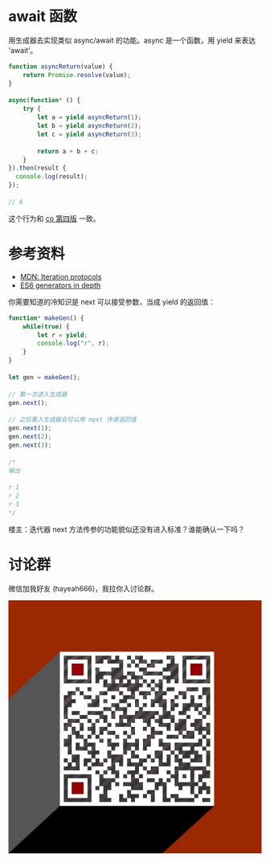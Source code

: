 # await 函数

用生成器去实现类似 async/await 的功能。async 是一个函数，用 yield 来表达 'await’。

```js
function asyncReturn(value) {
	return Promise.resolve(value);
}

async(function* () {
	try {
		let a = yield asyncReturn(1);
		let b = yield asyncReturn(2);
		let c = yield asyncReturn(3);

		return a + b + c;
	}
}).then(result {
  console.log(result);
});

// 6
```

这个行为和 [co 第四版](https://github.com/tj/co#co-v4) 一致。

# 参考资料

+ [MDN: Iteration protocols](https://developer.mozilla.org/en-US/docs/Web/JavaScript/Reference/Iteration_protocols#iterator)
+ [ES6 generators in depth](http://www.2ality.com/2015/03/es6-generators.html)

你需要知道的冷知识是 next 可以接受参数，当成 yield 的返回值：

```js
function* makeGen() {
	while(true) {
		let r = yield;
		console.log("r", r);
	}
}

let gen = makeGen();

// 第一次进入生成器
gen.next();

// 之后重入生成器会可以用 next 传递返回值
gen.next(1);
gen.next(2);
gen.next(3);

/*
输出

r 1
r 2
r 3
*/
```

楼主：迭代器 next 方法传参的功能貌似还没有进入标准？谁能确认一下吗？

# 讨论群

微信加我好友 (hayeah666)，我拉你入讨论群。

![hayeah666](../hayeah666.png)


